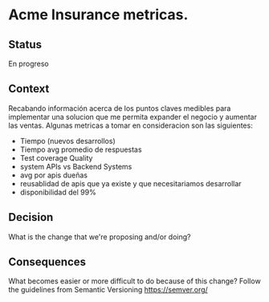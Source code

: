 # Acme Insurance metricas. 
## Status
En progreso
## Context
Recabando información acerca de los puntos claves medibles para implementar una solucion que me permita expander el negocio y aumentar las ventas.
Algunas metricas a tomar en consideracion son las siguientes:
- Tiempo (nuevos desarrollos)
- Tiempo avg promedio de respuestas
- Test coverage Quality
- system APIs vs Backend Systems 
- avg por apis dueñas
- reusablidad de apis que ya existe y que necesitariamos desarrollar
- disponibilidad del 99%

## Decision
What is the change that we're proposing and/or doing?
## Consequences
What becomes easier or more difficult to do because of this change?
Follow the guidelines from Semantic Versioning https://semver.org/
